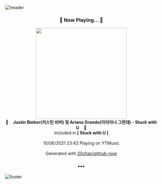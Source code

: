 ![header](https://capsule-render.vercel.app/api?type=wave&height=170&section=header&text=Hi.%20I'm%20SHIFT&fontColor=090707&fontAlignX=45&fontAlignY=65&fontSize=100)

<h3 align="center">🎵 Now Playing... 🎵</h3>
<p align="center">
  <a href="https://music.youtube.com/watch?v=yEA3qaB0dH8">
    <img width="300" src="https://lh3.googleusercontent.com/01h_mqhBieUtbt2J_3ypc-0uIwP8CFScDXbjJauYwbJeLJWwHGf7l1Wc_jPtUb97uYXaCVFnuXJtfS1p">
  </a>
  <br>
  🎵&nbsp&nbsp&nbsp <b>Justin Bieber(저스틴 비버) 및 Ariana Grande(아리아나 그란데) - Stuck with U</b> &nbsp&nbsp&nbsp🎵
  <br>
  included in <b>[ Stuck with U ]</b>
  
  <br />
  <br />
  10/06/2021 23:42 Playing on YTMusic
  <br />
  <br />
  Generated with <a href="https://github.com/20chan/github-now">20chan/github-now</a>
</p>

<h3 align="center">•••</h3>

![footer](https://capsule-render.vercel.app/api?type=wave&height=150&section=footer)
